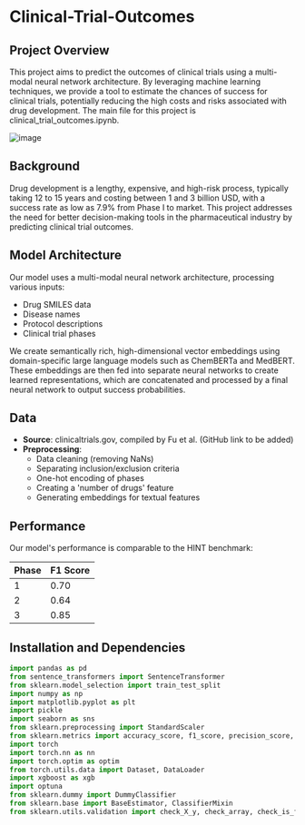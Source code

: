 # Clinical-Trial-Outcomes

## Project Overview

This project aims to predict the outcomes of clinical trials using a multi-modal neural network architecture. By leveraging machine learning techniques, we provide a tool to estimate the chances of success for clinical trials, potentially reducing the high costs and risks associated with drug development. The main file for this project is clinical_trial_outcomes.ipynb.

![image](https://github.com/user-attachments/assets/a1d6b8c0-e531-47e1-b56a-b01f2f809e4c)


## Background

Drug development is a lengthy, expensive, and high-risk process, typically taking 12 to 15 years and costing between 1 and 3 billion USD, with a success rate as low as 7.9% from Phase I to market. This project addresses the need for better decision-making tools in the pharmaceutical industry by predicting clinical trial outcomes.

## Model Architecture

Our model uses a multi-modal neural network architecture, processing various inputs:

- Drug SMILES data
- Disease names
- Protocol descriptions
- Clinical trial phases

We create semantically rich, high-dimensional vector embeddings using domain-specific large language models such as ChemBERTa and MedBERT. These embeddings are then fed into separate neural networks to create learned representations, which are concatenated and processed by a final neural network to output success probabilities.

## Data

- **Source**: clinicaltrials.gov, compiled by Fu et al. (GitHub link to be added)
- **Preprocessing**: 
  - Data cleaning (removing NaNs)
  - Separating inclusion/exclusion criteria
  - One-hot encoding of phases
  - Creating a 'number of drugs' feature
  - Generating embeddings for textual features

## Performance

Our model's performance is comparable to the HINT benchmark:

| Phase | F1 Score |
|-------|----------|
| 1     | 0.70     |
| 2     | 0.64     |
| 3     | 0.85     |

## Installation and Dependencies

```python
import pandas as pd
from sentence_transformers import SentenceTransformer
from sklearn.model_selection import train_test_split
import numpy as np
import matplotlib.pyplot as plt
import pickle
import seaborn as sns
from sklearn.preprocessing import StandardScaler
from sklearn.metrics import accuracy_score, f1_score, precision_score, recall_score, roc_auc_score, confusion_matrix, precision_recall_curve, auc
import torch
import torch.nn as nn
import torch.optim as optim
from torch.utils.data import Dataset, DataLoader
import xgboost as xgb
import optuna
from sklearn.dummy import DummyClassifier
from sklearn.base import BaseEstimator, ClassifierMixin
from sklearn.utils.validation import check_X_y, check_array, check_is_fitted
